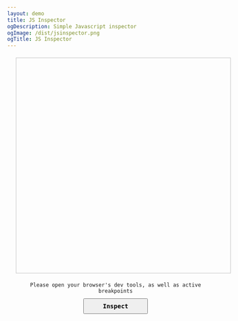 ```yaml
--- 
layout: demo
title: JS Inspector
ogDescription: Simple Javascript inspector
ogImage: /dist/jsinspector.png
ogTitle: JS Inspector
---
```


<style>
  #jsinspectorApp {
    margin: 20px;
  }

  #editor {
    width: 100%;
    min-width: 500px;
    height: 500px;
    max-height: 800px;
    border: 1px solid #c3c3c3;
    outline: none;
    margin-bottom: 20px;
    box-sizing: border-box;
  }

  #inspectBtn {
    width: 150px;
    position: relative;
    left: 50%;
    line-height: 30px;
    font-family: monospace;
    font-weight: bold;
    font-size: 14px;
    cursor: pointer;
    transform: translateX(-50%);
  }

  .description {
    position: relative;
    width: 100%;
    text-align: center;
    margin-bottom: 10px;
    font-family: monospace;
    font-size: 12px;
  }
</style>

<div id="jsinspectorApp">
  <div id="editor"></div>
  <div class="description">
    <span>Please open your browser's dev tools, as well as active breakpoints</span>
  </div>
  <button id="inspectBtn">Inspect</button>
</div>

<script type="text/javascript" src="https://cdnjs.cloudflare.com/ajax/libs/ace/1.2.6/ace.js"></script>
<script type="text/javascript">
  // Config ace editor
  var editor = ace.edit('editor');
  editor.session.setMode("ace/mode/javascript");
  editor.setTheme("ace/theme/tomorrow");

  // Config inspect behavior. 
  // This will trigger browser inspector.
  var inspectBtn = document.getElementById('inspectBtn');
  inspectBtn.addEventListener('click', function () {
    var content = editor.getValue();
    // TODO: Avoid nested eval
    // TODO: Undo and Redo
    
    // It's ok to use eval as this will be a static page
    eval(
      '// Start debug your javascript...\n'
      + 'debugger;\n\n' 
      + content);
  });
</script>